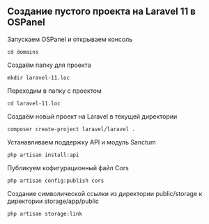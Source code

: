 ## Создание пустого проекта на Laravel 11 в OSPanel
Запускаем OSPanel и открываем консоль
```shell
cd domains
```
Создаём папку для проекта
```shell
mkdir laravel-11.loc
```
Переходим в папку с проектом
```shell
cd laravel-11.loc
```
Создаём новый проект на Laravel  в текущей директории

```shell
composer create-project laravel/laravel .
```
Устанавливаем поддержку API и модуль Sanctum
```shell
php artisan install:api
```
Публикуем кофигурационный файл Cors
```shell
php artisan config:publish cors
```
Создание символической ссылки из директории public/storage к директории storage/app/public

```shell
php artisan storage:link
```
